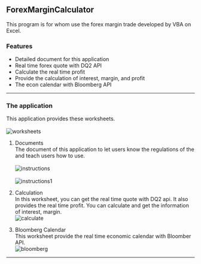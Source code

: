 ## ForexMarginCalculator
This program is for whom use the forex margin trade developed by VBA on Excel.
### Features
+ Detailed document for this application 
+ Real time forex quote with DQ2 API 
+ Calculate the real time profit
+ Provide the calculation of interest, margin, and profit  
+ The econ calendar with Bloomberg API 
---- 
### The application 
This application provides these worksheets.
<br>  
![worksheets](https://github.com/wukaihua119/ForexMarginCalculator/blob/master/pics/worksheets.PNG)
</br> 
1. Documents 
    <br>
    The document of this application to let users know the regulations of the and teach users how to use. 
    </br> 
    <br> 
    ![instructions](https://github.com/wukaihua119/ForexMarginCalculator/blob/master/pics/instructions.PNG)
    </br> 
    <br> 
    ![instructions1](https://github.com/wukaihua119/ForexMarginCalculator/blob/master/pics/instructions1.PNG)
    </br> 

2. Calculation 
    <br> 
    In this worksheet, you can get the real time quote with DQ2 api. It also provides the real time profit. 
    You can calculate and get the information of interest, margin. 
    </br> 
    ![calculate](https://github.com/wukaihua119/ForexMarginCalculator/blob/master/pics/calculate.PNG)

3. Bloomberg Calendar 
    <br>
    This worksheet provide the real time economic calendar with Bloomber API. 
    </br>
    ![bloomberg](https://github.com/wukaihua119/ForexMarginCalculator/blob/master/pics/bloomberg.PNG)
----
